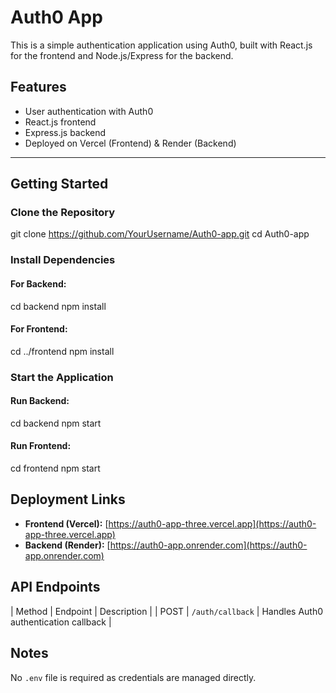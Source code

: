 # Auth0 App

This is a simple authentication application using Auth0, built with React.js for the frontend and Node.js/Express for the backend.

##  Features
- User authentication with Auth0
- React.js frontend
- Express.js backend
- Deployed on Vercel (Frontend) & Render (Backend)

---

##  Getting Started

###  Clone the Repository
git clone https://github.com/YourUsername/Auth0-app.git
cd Auth0-app

###  Install Dependencies
#### For Backend:
cd backend
npm install
#### For Frontend:
cd ../frontend
npm install

###  Start the Application
#### Run Backend:
cd backend
npm start

#### Run Frontend:
cd frontend
npm start

## Deployment Links
- **Frontend (Vercel):** [https://auth0-app-three.vercel.app](https://auth0-app-three.vercel.app)
- **Backend (Render):** [https://auth0-app.onrender.com](https://auth0-app.onrender.com)

##  API Endpoints
| Method | Endpoint         | Description       |
| POST   | `/auth/callback` | Handles Auth0 authentication callback |

##  Notes
No `.env` file is required as credentials are managed directly.

